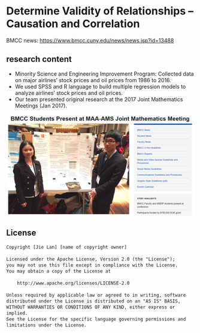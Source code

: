 # Determine Validity of Relationships –Causation and Correlation
BMCC news: https://www.bmcc.cuny.edu/news/news.jsp?id=13488

## research content

* Minority Science and Engineering Improvement Program: Collected data on major airlines’ stock prices and oil prices from 1986 to 2016. 
* We used SPSS and R language to build multiple regression models to analyze airlines’ stock prices and oil prices.
* Our team presented original research at the 2017 Joint Mathematics Meetings (Jan 2017). 

<img src='image.png' title='Video Walkthrough' width='' alt='Video Walkthrough' />



## License

    Copyright [Jie Lan] [name of copyright owner]

    Licensed under the Apache License, Version 2.0 (the "License");
    you may not use this file except in compliance with the License.
    You may obtain a copy of the License at

        http://www.apache.org/licenses/LICENSE-2.0

    Unless required by applicable law or agreed to in writing, software
    distributed under the License is distributed on an "AS IS" BASIS,
    WITHOUT WARRANTIES OR CONDITIONS OF ANY KIND, either express or implied.
    See the License for the specific language governing permissions and
    limitations under the License.
